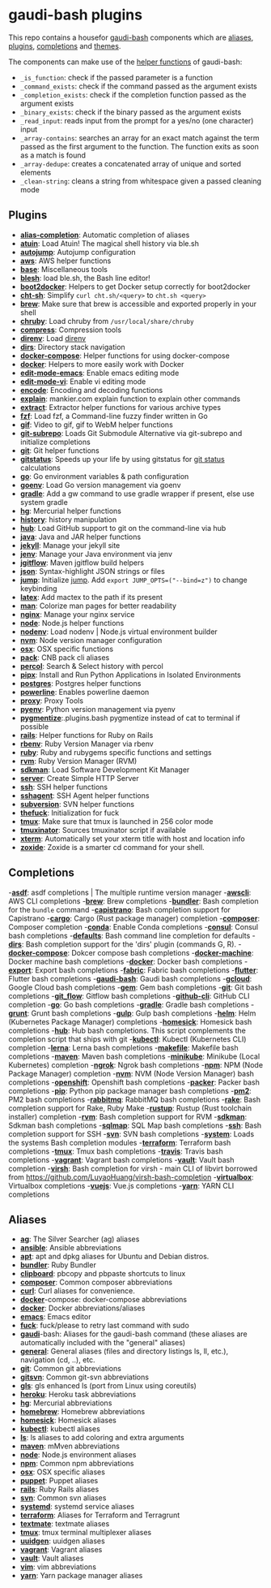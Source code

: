 # gaudi-bash plugins

This repo contains a housefor [gaudi-bash](https://github.com/g-udi/gaudi-bash) components which are [aliases](https://github.com/g-udi/gaudi-bash-aliases), [plugins](https://github.com/g-udi/gaudi-bash-plugins), [completions](https://github.com/g-udi/gaudi-bash-completions) and [themes](https://github.com/g-udi/gaudi-bash-themes/).

The components can make use of the [helper functions](https://github.com/g-udi/gaudi-bash/blob/master/lib/helpers/utils.bash) of gaudi-bash:
- `_is_function`: check if the passed parameter is a function
- `_command_exists`: check if the command passed as the argument exists
- `_completion_exists`: check if the completion function passed as the argument exists
- `_binary_exists`: check if the binary passed as the argument exists
- `_read_input`: reads input from the prompt for a yes/no (one character) input
- `_array-contains`: searches an array for an exact match against the term passed as the first argument to the function. The function exits as soon as a match is found
- `_array-dedupe`: creates a concatenated array of unique and sorted elements
- `_clean-string`: cleans a string from whitespace given a passed cleaning mode

## Plugins

- [**alias-completion**](/lib/alias-completion.plugins.bash): Automatic completion of aliases
- [**atuin**](/lib/atuin.bash): Load Atuin! The magical shell history via ble.sh
- [**autojump**](/lib/autojump.plugins.bash): Autojump configuration
- [**aws**](/lib/aws.plugins.bash): AWS helper functions
- [**base**](/lib/base.plugins.bash): Miscellaneous tools
- [**blesh**](/lib/blesh.plugins.bash): load ble.sh, the Bash line editor!
- [**boot2docker**](/lib/boot2docker.plugins.bash): Helpers to get Docker setup correctly for boot2docker
- [**cht-sh**](/lib/cht-sh.plugins.bash): Simplify `curl cht.sh/<query>` to `cht.sh <query>`
- [**brew**](/lib/brew.bash): Make sure that brew is accessible and exported properly in your shell
- [**chruby**](/lib/chruby.plugins.bash): Load chruby from `/usr/local/share/chruby`
- [**compress**](/lib/compress.plugins.bash): Compression tools
- [**direnv**](/lib/direnv.plugins.bash): Load [direnv](https://direnv.net/)
- [**dirs**](/lib/dirs.plugins.bash): Directory stack navigation
- [**docker-compose**](/lib/docker-compose.plugins.bash): Helper functions for using docker-compose
- [**docker**](/lib/docker.plugins.bash): Helpers to more easily work with Docker
- [**edit-mode-emacs**](/lib/edit-mode-emacs.plugins.bash): Enable emacs editing mode
- [**edit-mode-vi**](/lib/edit-mode-vi.plugins.bash): Enable vi editing mode
- [**encode**](/lib/encode.plugins.bash): Encoding and decoding functions
- [**explain**](/lib/explain.plugins.bash): mankier.com explain function to explain other commands
- [**extract**](/lib/extract.plugins.bash): Extractor helper functions for various archive types
- [**fzf**](/lib/fzf.plugins.bash): Load fzf, a Command-line fuzzy finder written in Go
- [**gif**](/lib/gif.plugins.bash): Video to gif, gif to WebM helper functions
- [**git-subrepo**](/lib/git-subrepo.plugins.bash): Loads Git Submodule Alternative via git-subrepo and initialize completions
- [**git**](/lib/git.plugins.bash): Git helper functions
- [**gitstatus**](/lib/gitstatus.plugins.bash): Speeds up your life by using gitstatus for [git status](https://github.com/romkatv/gitstatus) calculations
- [**go**](/lib/go.plugins.bash): Go environment variables & path configuration
- [**goenv**](/lib/goenv.plugins.bash): Load Go version management via goenv
- [**gradle**](/lib/gradle.plugins.bash): Add a gw command to use gradle wrapper if present, else use system gradle
- [**hg**](/lib/hg.plugins.bash): Mercurial helper functions
- [**history**](/lib/history.plugins.bash): history manipulation
- [**hub**](/lib/hub.plugins.bash): Load GitHub support to git on the command-line via hub
- [**java**](/lib/java.plugins.bash): Java and JAR helper functions
- [**jekyll**](/lib/jekyll.plugins.bash): Manage your jekyll site
- [**jenv**](/lib/jenv.plugins.bash): Manage your Java environment via jenv
- [**jgitflow**](/lib/jgitflow.plugins.bash): Maven jgitflow build helpers
- [**json**](/lib/json.plugins.bash): Syntax-highlight JSON strings or files
- [**jump**](/lib/jump.plugins.bash): Initialize [jump](https://github.com/gsamokovarov/jump). Add `export JUMP_OPTS=("--bind=z")` to change keybinding
- [**latex**](/lib/latex.plugins.bash): Add mactex to the path if its present
- [**man**](/lib/man.plugins.bash): Colorize man pages for better readability
- [**nginx**](/lib/nginx.plugins.bash): Manage your nginx service
- [**node**](/lib/node.plugins.bash): Node.js helper functions
- [**nodenv**](/lib/nodenv.plugins.bash): Load nodenv | Node.js virtual environment builder
- [**nvm**](/lib/nvm.plugins.bash): Node version manager configuration
- [**osx**](/lib/osx.plugins.bash): OSX specific functions
- [**pack**](/lib/pack.plugins.bash): CNB pack cli aliases
- [**percol**](/lib/percol.plugins.bash): Search & Select history with percol
- [**pipx**](/lib/pipx.plugins.bash): Install and Run Python Applications in Isolated Environments
- [**postgres**](/lib/postgres.plugins.bash): Postgres helper functions
- [**powerline**](/lib/powerline.plugins.bash): Enables powerline daemon
- [**proxy**](/lib/proxy.plugins.bash): Proxy Tools
- [**pyenv**](/lib/pyenv.plugins.bash): Python version management via pyenv
- [**pygmentize**](/lib/pygmentize.plugins.bash):.plugins.bash pygmentize instead of cat to terminal if possible
- [**rails**](/lib/rails.plugins.bash): Helper functions for Ruby on Rails
- [**rbenv**](/lib/rbenv.plugins.bash): Ruby Version Manager via rbenv
- [**ruby**](/lib/ruby.plugins.bash): Ruby and rubygems specific functions and settings
- [**rvm**](/lib/rvm.plugins.bash): Ruby Version Manager (RVM)
- [**sdkman**](/lib/sdkman.plugins.bash): Load Software Development Kit Manager
- [**server**](/lib/server.plugins.bash): Create Simple HTTP Server
- [**ssh**](/lib/ssh.plugins.bash): SSH helper functions
- [**sshagent**](/lib/sshagent.plugins.bash): SSH Agent helper functions
- [**subversion**](/lib/subversion.plugins.bash): SVN helper functions
- [**thefuck**](/lib/thefuck.plugins.bash): Initialization for fuck
- [**tmux**](/lib/tmux.plugins.bash): Make sure that tmux is launched in 256 color mode
- [**tmuxinator**](/lib/tmuxinator.plugins.bash): Sources tmuxinator script if available
- [**xterm**](/lib/xterm.plugins.bash): Automatically set your xterm title with host and location info
- [**zoxide**](/lib/zoxide.plugins.bash): Zoxide is a smarter cd command for your shell.

## Completions

-**[asdf](/lib/asdf.completions.bash)**: asdf completions | The multiple runtime version manager
-**[awscli](/lib/awscli.completions.bash)**: AWS CLI completions
-**[brew](/lib/brew.completions.bash)**: Brew completions
-**[bundler](/lib/bundler.completions.bash)**: Bash completion for the `bundle` command
-**[capistrano](/lib/capistrano.completions.bash)**: Bash completion support for Capistrano
-**[cargo](/lib/cargo.completions.bash)**: Cargo (Rust package manager) completion
-**[composer](/lib/composer.completions.bash)**: Composer completion
-**[conda](/lib/conda.completions.bash)**: Enable Conda completions
-**[consul](/lib/consul.completions.bash)**: Consul bash completions
-**[defaults](/lib/defaults.completions.bash)**: Bash command line completion for defaults
-**[dirs](/lib/dirs.completions.bash)**: Bash completion support for the 'dirs' plugin (commands G, R).
-**[docker-compose](/lib/docker-compose.completions.bash)**: Dokcer compose bash completions
-**[docker-machine](/lib/docker-machine.completions.bash)**: Docker machine bash completions
-**[docker](/lib/docker.completions.bash)**: Docker bash completions
-**[export](/lib/export.completions.bash)**: Export bash completions
-**[fabric](/lib/fabric.completions.bash)**: Fabric bash completions
-**[flutter](/lib/flutter.completions.bash)**: Flutter bash completions
-**[gaudi-bash](/lib/gaudi-bash.completions.bash)**: Gaudi bash completions
-**[gcloud](/lib/gcloud.completions.bash)**: Google Cloud bash completions
-**[gem](/lib/gem.completions.bash)**: Gem bash completions
-**[git](/lib/git.completions.bash)**: Git bash completions
-**[git_flow](/lib/git_flow.completions.bash)**: Gitflow bash completions
-**[github-cli](/lib/github-cli.completions.bash)**: GitHub CLI completion
-**[go](/lib/go.completions.bash)**: Go bash completions
-**[gradle](/lib/gradle.completions.bash)**: Gradle bash completions
-**[grunt](/lib/grunt.completions.bash)**: Grunt bash completions
-**[gulp](/lib/gulp.completions.bash)**: Gulp bash completions
-**[helm](/lib/helm.completions.bash)**: Helm (Kubernetes Package Manager) completions
-**[homesick](/lib/homesick.completions.bash)**: Homesick bash completions
-**[hub](/lib/hub.completions.bash)**: Hub bash completions. This script complements the completion script that ships with git
-**[kubectl](/lib/kubectl.completions.bash)**: Kubectl (Kubernetes CLI) completion
-**[lerna](/lib/lerna.completions.bash)**: Lerna bash completions
-**[makefile](/lib/makefile.completions.bash)**: Makefile bash completions
-**[maven](/lib/maven.completions.bash)**: Maven bash completions
-**[minikube](/lib/minikube.completions.bash)**: Minikube (Local Kubernetes) completion
-**[ngrok](/lib/ngrok.completions.bash)**: Ngrok bash completions
-**[npm](/lib/npm.completions.bash)**: NPM (Node Package Manager) completion
-**[nvm](/lib/nvm.completions.bash)**: NVM (Node Version Manager) bash completions
-**[openshift](/lib/openshift.completions.bash)**: Openshift bash completions
-**[packer](/lib/packer.completions.bash)**: Packer bash completions
-**[pip](/lib/pip.completions.bash)**: Python pip package manager bash completions
-**[pm2](/lib/pm2.completions.bash)**: PM2 bash completions
-**[rabbitmq](/lib/rabbitmq.completions.bash)**: RabbitMQ bash completions
-**[rake](/lib/rake.completions.bash)**: Bash completion support for Rake, Ruby Make
-**[rustup](/lib/rustup.completions.bash)**: Rustup (Rust toolchain installer) completion
-**[rvm](/lib/rvm.completions.bash)**: Bash completion support for RVM
-**[sdkman](/lib/sdkman.completions.bash)**: Sdkman bash completions
-**[sqlmap](/lib/sqlmap.completions.bash)**: SQL Map bash completions
-**[ssh](/lib/ssh.completions.bash)**: Bash completion support for SSH
-**[svn](/lib/svn.completions.bash)**: SVN bash completions
-**[system](/lib/system.completions.bash)**: Loads the systems Bash completion modules
-**[terraform](/lib/terraform.completions.bash)**: Terraform bash completions
-**[tmux](/lib/tmux.completions.bash)**: Tmux bash completions
-**[travis](/lib/travis.completions.bash)**: Travis bash completions
-**[vagrant](/lib/vagrant.completions.bash)**: Vagrant bash completions
-**[vault](/lib/vault.completions.bash)**: Vault bash completion
-**[virsh](/lib/virsh.completions.bash)**: Bash completion for virsh - main CLI of libvirt borrowed from https://github.com/LuyaoHuang/virsh-bash-completion
-**[virtualbox](/lib/virtualbox.completions.bash)**: Virtualbox completions
-**[vuejs](/lib/vuejs.completions.bash)**: Vue.js completions
-**[yarn](/lib/yarn.completions.bash)**: YARN CLI completions

## Aliases

- **[ag](/lib/ag.aliases.bash)**: The Silver Searcher (ag) aliases
- **[ansible](/lib/ansible.aliases.bash)**: Ansible abbreviations
- **[apt](/lib/apt.aliases.bash)**: apt and dpkg aliases for Ubuntu and Debian distros.
- **[bundler](/lib/bundler.aliases.bash)**: Ruby Bundler
- **[clipboard](/lib/clipboard.aliases.bash)**: pbcopy and pbpaste shortcuts to linux
- **[composer](/lib/composer.aliases.bash)**: Common composer abbreviations
- **[curl](/lib/curl.aliases.bash)**: Curl aliases for convenience.
- **[docker](/lib/docker.aliases.bash)**-compose: docker-compose abbreviations
- **[docker](/lib/docker.aliases.bash)**: Docker abbreviations/aliases
- **[emacs](/lib/emacs.aliases.bash)**: Emacs editor
- **[fuck](/lib/fuck.aliases.bash)**: fuck/please to retry last command with sudo
- **[gaudi](/lib/gaudi-bash.aliases.bash)**-bash: Aliases for the gaudi-bash command (these aliases are automatically included with the "general" aliases)
- **[general](/lib/general.aliases.bash)**: General aliases (files and directory listings ls, ll, etc.), navigation (cd, ..), etc. 
- **[git](/lib/git.aliases.bash)**: Common git abbreviations
- **[gitsvn](/lib/gitsvn.aliases.bash)**: Common git-svn abbreviations
- **[gls](/lib/gls.aliases.bash)**: gls enhanced ls (port from Linux using coreutils)
- **[heroku](/lib/heroku.aliases.bash)**: Heroku task abbreviations
- **[hg](/lib/hg.aliases.bash)**: Mercurial abbreviations
- **[homebrew](/lib/homebrew.aliases.bash)**: Homebrew abbreviations
- **[homesick](/lib/homesick.aliases.bash)**: Homesick aliases
- **[kubectl](/lib/kubectl.aliases.bash)**: kubectl aliases
- **[ls](/lib/ls.aliases.bash)**: ls aliases to add coloring and extra arguments
- **[maven](/lib/maven.aliases.bash)**: mMven abbreviations
- **[node](/lib/node.aliases.bash)**: Node.js environment aliases
- **[npm](/lib/npm.aliases.bash)**: Common npm abbreviations
- **[osx](/lib/osx.aliases.bash)**: OSX specific aliases
- **[puppet](/lib/puppet.aliases.bash)**: Puppet aliases
- **[rails](/lib/rails.aliases.bash)**: Ruby Rails aliases
- **[svn](/lib/svn.aliases.bash)**: Common svn aliases
- **[systemd](/lib/systemd.aliases.bash)**: systemd service aliases
- **[terraform](/lib/terraform.aliases.bash)**: Aliases for Terraform and Terragrunt
- **[textmate](/lib/textmate.aliases.bash)**: textmate aliases
- **[tmux](/lib/tmux.aliases.bash)**: tmux terminal multiplexer aliases
- **[uuidgen](/lib/uuidgen.aliases.bash)**: uuidgen aliases
- **[vagrant](/lib/vagrant.aliases.bash)**: Vagrant aliases
- **[vault](/lib/vault.aliases.bash)**: Vault aliases
- **[vim](/lib/vim.aliases.bash)**: vim abbreviations
- **[yarn](/lib/yarn.aliases.bash)**: Yarn package manager aliases